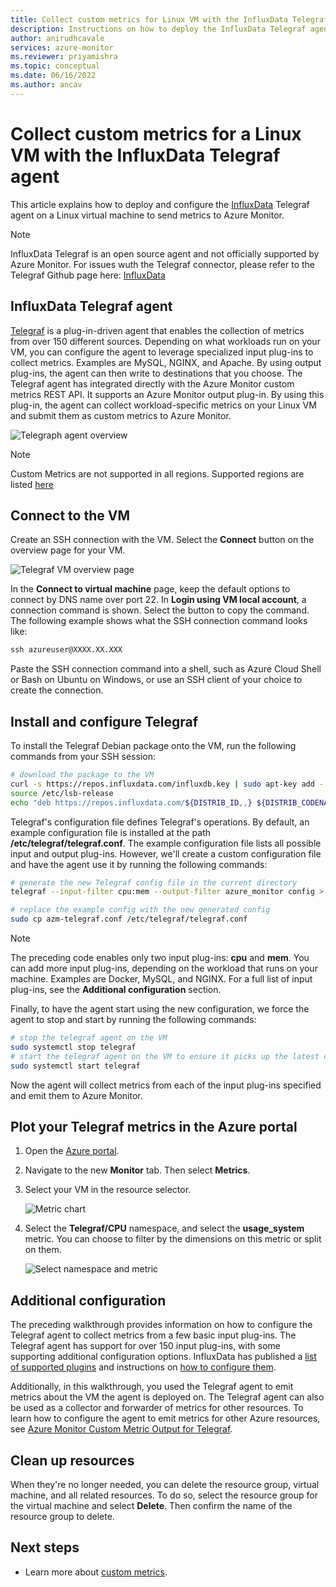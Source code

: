 ```yaml
---
title: Collect custom metrics for Linux VM with the InfluxData Telegraf agent
description: Instructions on how to deploy the InfluxData Telegraf agent on a Linux VM in Azure and configure the agent to publish metrics to Azure Monitor. 
author: anirudhcavale
services: azure-monitor
ms.reviewer: priyamishra
ms.topic: conceptual
ms.date: 06/16/2022
ms.author: ancav
---
```

# Collect custom metrics for a Linux VM with the InfluxData Telegraf agent

This article explains how to deploy and configure the [InfluxData](https://www.influxdata.com/) Telegraf agent on a Linux virtual machine to send metrics to Azure Monitor. 

> [!NOTE]
> InfluxData Telegraf is an open source agent and not officially supported by Azure Monitor. For issues wuth the Telegraf connector, please refer to the Telegraf Github page here: [InfluxData](https://github.com/influxdata/telegraf)

## InfluxData Telegraf agent 

[Telegraf](https://docs.influxdata.com/telegraf/) is a plug-in-driven agent that enables the collection of metrics from over 150 different sources. Depending on what workloads run on your VM, you can configure the agent to leverage specialized input plug-ins to collect metrics. Examples are MySQL, NGINX, and Apache. By using output plug-ins, the agent can then write to destinations that you choose. The Telegraf agent has integrated directly with the Azure Monitor custom metrics REST API. It supports an Azure Monitor output plug-in. By using this plug-in, the agent can collect workload-specific metrics on your Linux VM and submit them as custom metrics to Azure Monitor. 

 ![Telegraph agent overview](./media/collect-custom-metrics-linux-telegraf/telegraf-agent-overview.png)

> [!NOTE]  
> Custom Metrics are not supported in all regions. Supported regions are listed [here](./metrics-custom-overview.md#supported-regions)


 
## Connect to the VM 

Create an SSH connection with the VM. Select the **Connect** button on the overview page for your VM. 

![Telegraf VM overview page](./media/collect-custom-metrics-linux-telegraf/connect-VM-button2.png)

In the **Connect to virtual machine** page, keep the default options to connect by DNS name over port 22. In **Login using VM local account**, a connection command is shown. Select the button to copy the command. The following example shows what the SSH connection command looks like: 

```cmd
ssh azureuser@XXXX.XX.XXX 
```

Paste the SSH connection command into a shell, such as Azure Cloud Shell or Bash on Ubuntu on Windows, or use an SSH client of your choice to create the connection. 

## Install and configure Telegraf 

To install the Telegraf Debian package onto the VM, run the following commands from your SSH session: 

```bash
# download the package to the VM 
curl -s https://repos.influxdata.com/influxdb.key | sudo apt-key add -
source /etc/lsb-release
echo "deb https://repos.influxdata.com/${DISTRIB_ID,,} ${DISTRIB_CODENAME} stable" | sudo tee /etc/apt/sources.list.d/influxdb.list
```

Telegraf's configuration file defines Telegraf's operations. By default, an example configuration file is installed at the path **/etc/telegraf/telegraf.conf**. The example configuration file lists all possible input and output plug-ins. However, we'll create a custom configuration file and have the agent use it by running the following commands: 

```bash
# generate the new Telegraf config file in the current directory 
telegraf --input-filter cpu:mem --output-filter azure_monitor config > azm-telegraf.conf 

# replace the example config with the new generated config 
sudo cp azm-telegraf.conf /etc/telegraf/telegraf.conf 
```

> [!NOTE]  
> The preceding code enables only two input plug-ins: **cpu** and **mem**. You can add more input plug-ins, depending on the workload that runs on your machine. Examples are Docker, MySQL, and NGINX. For a full list of input plug-ins, see the **Additional configuration** section. 

Finally, to have the agent start using the new configuration, we force the agent to stop and start by running the following commands: 

```bash
# stop the telegraf agent on the VM 
sudo systemctl stop telegraf 
# start the telegraf agent on the VM to ensure it picks up the latest configuration 
sudo systemctl start telegraf 
```
Now the agent will collect metrics from each of the input plug-ins specified and emit them to Azure Monitor. 

## Plot your Telegraf metrics in the Azure portal 

1. Open the [Azure portal](https://portal.azure.com). 

1. Navigate to the new **Monitor** tab. Then select **Metrics**.  


1. Select your VM in the resource selector.

     ![Metric chart](./media/collect-custom-metrics-linux-telegraf/metric-chart.png)

1. Select the **Telegraf/CPU** namespace, and select the **usage_system** metric. You can choose to filter by the dimensions on this metric or split on them.  

     ![Select namespace and metric](./media/collect-custom-metrics-linux-telegraf/VM-resource-selector.png)

## Additional configuration 

The preceding walkthrough provides information on how to configure the Telegraf agent to collect metrics from a few basic input plug-ins. The Telegraf agent has support for over 150 input plug-ins, with some supporting additional configuration options. InfluxData has published a [list of supported plugins](https://docs.influxdata.com/telegraf/v1.15/plugins/inputs/) and instructions on [how to configure them](https://docs.influxdata.com/telegraf/v1.15/administration/configuration/).  

Additionally, in this walkthrough, you used the Telegraf agent to emit metrics about the VM the agent is deployed on. The Telegraf agent can also be used as a collector and forwarder of metrics for other resources. To learn how to configure the agent to emit metrics for other Azure resources, see [Azure Monitor Custom Metric Output for Telegraf](https://github.com/influxdata/telegraf/blob/4b2e2c5263bb8bd030d2ae101438810c1af61945/plugins/outputs/azure_monitor/README.md).  

## Clean up resources 

When they're no longer needed, you can delete the resource group, virtual machine, and all related resources. To do so, select the resource group for the virtual machine and select **Delete**. Then confirm the name of the resource group to delete. 

## Next steps
- Learn more about [custom metrics](./metrics-custom-overview.md).
